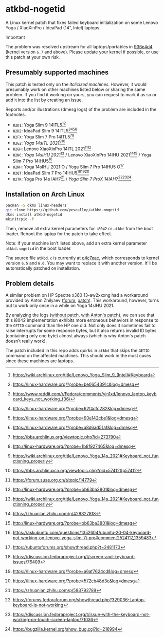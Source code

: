 # atkbd-nogetid

A Linux kernel patch that fixes failed keyboard initialization on some Lenovo Yoga / XiaoXinPro / IdeaPad (14", Intel) laptops.

> [!IMPORTANT]
> The problem was resolved upstream for all laptops/portables in [936e4d4](https://github.com/torvalds/linux/commit/936e4d49ecbc8c404790504386e1422b599dec39) (kernel version `6.7` and above). Please update your kernel if possible, or use this patch at your own risk.

## Presumably supported machines

This patch is tested only on the *italicized machines*. However, it would presumably work on other machines listed below or sharing the same problem. If you find it working on yours, you can request to mark it as so or add it into the list by creating an issue.

Reports and/or illustrations (dmesg logs) of the problem are included in the footnotes.

- `82D1`: Yoga Slim 9 14ITL5[^82D1.1][^82D1.2]
- `82D2`: IdeaPad Slim 9 14ITL5[^82D2.1][^82D2.2][^82D2.3][^82D2.4]
- `82FX`: Yoga Slim 7 Pro 14ITL5[^82FX.1][^82FX.2]
- `82G2`: *Yoga 14sITL 2021*[^82G2+82NC][^82G2]
- `82GH`: Lenovo XiaoXinPro 14ITL 2021[^82GH.1][^82GH.2]
- `82NC`: *Yoga 14sIHU 2021*[^82G2+82NC] / Lenovo XiaoXinPro 14IHU 2021[^82NC.1][^82NC.2] / Yoga Slim 7 Pro 14IHU5[^82NC.3]
- `82NH`: Yoga 14sIHU 2021 O / Yoga Slim 7 Pro 14IHU5 O[^82NH]
- `82QT`: IdeaPad Slim 7 Pro 14IHU5[^82QT.1][^82QT.2][^82QT.3]
- `82TK`: Yoga Pro 14s IAH7[^82TK.1] / *Yoga Slim 7 ProX 14IAH7*[^82TK.2][^82TK.3][^82TK.4]

[^82D1.1]: https://wiki.archlinux.org/title/Lenovo_Yoga_Slim_9_(Intel)#Keyboard
[^82D1.2]: https://linux-hardware.org/?probe=be0654391c&log=dmesg
[^82D2.1]: https://www.reddit.com/r/Fedora/comments/yjn1xd/lenovo_laptop_keyboard_keys_not_working_f36/
[^82D2.2]: https://linux-hardware.org/?probe=92f4dfc282&log=dmesg
[^82D2.3]: https://linux-hardware.org/?probe=90e142cbe1&log=dmesg
[^82D2.4]: https://linux-hardware.org/?probe=a8d6ad51af&log=dmesg
[^82FX.1]: https://bbs.archlinux.org/viewtopic.php?id=273790
[^82FX.2]: http://linux-hardware.org/?probe=1b8f927465&log=dmesg
[^82G2+82NC]: https://wiki.archlinux.org/title/Lenovo_Yoga_14s_2021#Keyboard_not_functioning_properly
[^82G2]: https://bbs.archlinuxcn.org/viewtopic.php?pid=57412#p57412
[^82GH.1]: https://forum.suse.org.cn/t/topic/14779
[^82GH.2]: http://linux-hardware.org/?probe=bb63ba3801&log=dmesg
[^82NC.1]: https://zhuanlan.zhihu.com/p/428327818
[^82NC.2]: http://linux-hardware.org/?probe=bb63ba3801&log=dmesg
[^82NC.3]: https://askubuntu.com/questions/1352604/ubuntu-20-04-keyboard-not-working-on-lenovo-yoga-slim-7i-pro#comment2524117_1359483
[^82NH]: https://ubuntuforums.org/showthread.php?t=2481173
[^82QT.1]: https://discussion.fedoraproject.org/t/screen-and-keyboard-issues/76409
[^82QT.2]: https://linux-hardware.org/?probe=a6af7624cd&log=dmesg
[^82QT.3]: https://linux-hardware.org/?probe=572cb48d3c&log=dmesg
[^82TK.1]: https://zhuanlan.zhihu.com/p/583792789
[^82TK.2]: https://forums.fedoraforum.org/showthread.php?329036-Laptop-keyboard-is-not-working
[^82TK.3]: https://discussion.fedoraproject.org/t/issue-with-the-keyboard-not-working-on-touch-screen-laptop/71036
[^82TK.4]: https://bugzilla.kernel.org/show_bug.cgi?id=216994

## Installation on Arch Linux

```bash
pacman -S dkms linux-headers
git clone https://github.com/yescallop/atkbd-nogetid
dkms install atkbd-nogetid
mkinitcpio -P
```

Then, remove all extra kernel parameters for `i8042` or `atkbd` from the boot loader.
Reboot the laptop for the patch to take effect.

Note: If your machine isn't listed above, add an extra kernel parameter `atkbd.nogetid` in the boot loader.

The source file `atkbd.c` is currently at [c4c7eac][1], which corresponds to kernel version `6.5` and `6.6`.
You may want to replace it with another version. It'll be automatically patched on installation.

[1]: https://github.com/torvalds/linux/blob/c4c7eac8ee78d896635ce05d7a1c3f813fcbe24c/drivers/input/keyboard/atkbd.c

## Problem details

A similar problem on HP Spectre x360 13-aw2xxxng had a workaround provided by Anton Zhilyaev ([forum][2], [patch][3]). This workaround, however, turns out to work only once in a while on Yoga 14sIHU 2021.

By analyzing the logs ([without patch][4], [with Anton's patch][5]), we can see that this i8042 implementation exhibits more erroneous behaviors in response to the `GETID` command than the HP one did. Not only does it sometimes fail to raise interrupts for some response bytes, but it also returns invalid ID bytes (containing only one byte) almost always (which is why Anton's patch doesn't really work).

The patch included in this repo adds quirks in `atkbd` that skips the `GETID` command on the affected machines. This should work in the most cases since these machines are laptops.

[2]: https://bbs.archlinux.org/viewtopic.php?pid=1953190#p1953190
[3]: https://patchwork.kernel.org/project/linux-input/patch/20210201160336.16008-1-anton@cpp.in/
[4]: https://gist.github.com/yescallop/5a97d010f226172fafab0933ce8ea8af
[5]: https://gist.github.com/yescallop/20de0b10410ec8a8c662eec7f8326569

